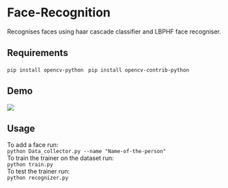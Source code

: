 # Face-Recognition
Recognises faces using haar cascade classifier and LBPHF face recogniser.

## Requirements
``` pip install opencv-python ```
``` pip install opencv-contrib-python```

## Demo

![](demo.gif)

## Usage
 To add a face run: <br />
 ```python Data_collector.py --name "Name-of-the-person"``` <br />
 To train the trainer on the dataset run: <br />
 ```python train.py```<br />
 To test the trainer run:<br />
 ```python recognizer.py```<br />

